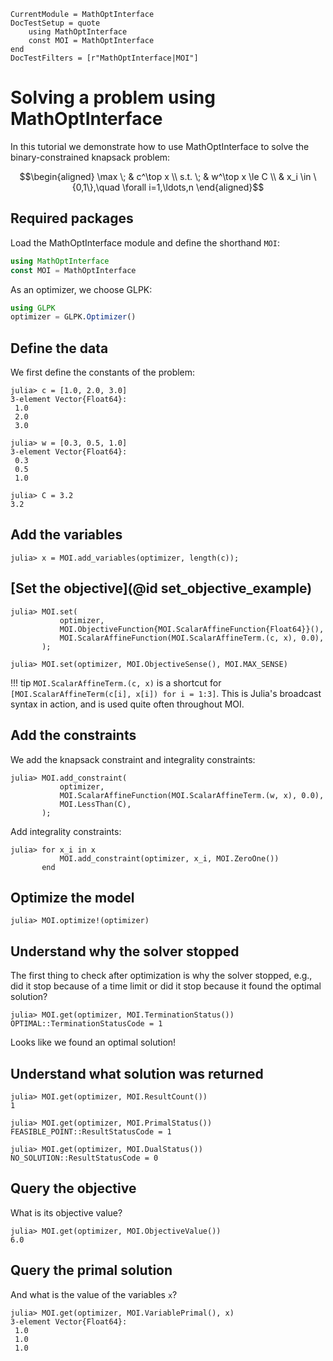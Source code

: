 ```@meta
CurrentModule = MathOptInterface
DocTestSetup = quote
    using MathOptInterface
    const MOI = MathOptInterface
end
DocTestFilters = [r"MathOptInterface|MOI"]
```

# Solving a problem using MathOptInterface

In this tutorial we demonstrate how to use MathOptInterface to solve the
binary-constrained knapsack problem:
```math
\begin{aligned}
\max \; & c^\top x       \\
s.t. \; & w^\top x \le C \\
        & x_i \in \{0,1\},\quad \forall i=1,\ldots,n
\end{aligned}
```

## Required packages

Load the MathOptInterface module and define the shorthand `MOI`:
```julia
using MathOptInterface
const MOI = MathOptInterface
```

As an optimizer, we choose GLPK:
```julia
using GLPK
optimizer = GLPK.Optimizer()
```

## Define the data

We first define the constants of the problem:
```jldoctest knapsack; setup = :(optimizer = MOI.Utilities.MockOptimizer(MOI.Utilities.Model{Float64}()); MOI.Utilities.set_mock_optimize!(optimizer, mock -> MOI.Utilities.mock_optimize!(mock, ones(3))))
julia> c = [1.0, 2.0, 3.0]
3-element Vector{Float64}:
 1.0
 2.0
 3.0

julia> w = [0.3, 0.5, 1.0]
3-element Vector{Float64}:
 0.3
 0.5
 1.0

julia> C = 3.2
3.2
```

## Add the variables

```jldoctest knapsack
julia> x = MOI.add_variables(optimizer, length(c));
```

## [Set the objective](@id set_objective_example)

```jldoctest knapsack
julia> MOI.set(
           optimizer,
           MOI.ObjectiveFunction{MOI.ScalarAffineFunction{Float64}}(),
           MOI.ScalarAffineFunction(MOI.ScalarAffineTerm.(c, x), 0.0),
       );

julia> MOI.set(optimizer, MOI.ObjectiveSense(), MOI.MAX_SENSE)
```

!!! tip
    `MOI.ScalarAffineTerm.(c, x)` is a shortcut for
    `[MOI.ScalarAffineTerm(c[i], x[i]) for i = 1:3]`. This is Julia's broadcast
    syntax in action, and is used quite often throughout MOI.

## Add the constraints

We add the knapsack constraint and integrality constraints:
```jldoctest knapsack
julia> MOI.add_constraint(
           optimizer,
           MOI.ScalarAffineFunction(MOI.ScalarAffineTerm.(w, x), 0.0),
           MOI.LessThan(C),
       );
```

Add integrality constraints:
```jldoctest knapsack
julia> for x_i in x
           MOI.add_constraint(optimizer, x_i, MOI.ZeroOne())
       end
```

## Optimize the model

```jldoctest knapsack
julia> MOI.optimize!(optimizer)
```

## Understand why the solver stopped

The first thing to check after optimization is why the solver stopped, e.g.,
did it stop because of a time limit or did it stop because it found the optimal
solution?
```jldoctest knapsack
julia> MOI.get(optimizer, MOI.TerminationStatus())
OPTIMAL::TerminationStatusCode = 1
```
Looks like we found an optimal solution!

## Understand what solution was returned


```jldoctest knapsack
julia> MOI.get(optimizer, MOI.ResultCount())
1

julia> MOI.get(optimizer, MOI.PrimalStatus())
FEASIBLE_POINT::ResultStatusCode = 1

julia> MOI.get(optimizer, MOI.DualStatus())
NO_SOLUTION::ResultStatusCode = 0
```

## Query the objective

What is its objective value?
```jldoctest knapsack
julia> MOI.get(optimizer, MOI.ObjectiveValue())
6.0
```

## Query the primal solution

And what is the value of the variables `x`?
```jldoctest knapsack
julia> MOI.get(optimizer, MOI.VariablePrimal(), x)
3-element Vector{Float64}:
 1.0
 1.0
 1.0
```

